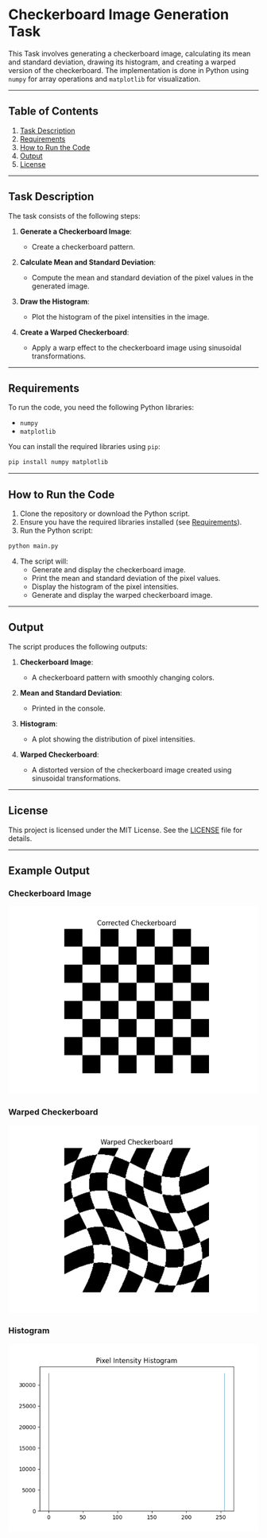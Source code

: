 
# Checkerboard Image Generation Task

This Task involves generating a checkerboard image, calculating its mean and standard deviation, drawing its histogram, and creating a warped version of the checkerboard. The implementation is done in Python using `numpy` for array operations and `matplotlib` for visualization.

---

## Table of Contents
1. [Task Description](#task-description)
2. [Requirements](#requirements)
3. [How to Run the Code](#how-to-run-the-code)
4. [Output](#output)
5. [License](#license)

---

## Task Description

The task consists of the following steps:

1. **Generate a Checkerboard Image**:
   - Create a checkerboard pattern.

2. **Calculate Mean and Standard Deviation**:
   - Compute the mean and standard deviation of the pixel values in the generated image.

3. **Draw the Histogram**:
   - Plot the histogram of the pixel intensities in the image.

4. **Create a Warped Checkerboard**:
   - Apply a warp effect to the checkerboard image using sinusoidal transformations.

---



## Requirements

To run the code, you need the following Python libraries:

- `numpy`
- `matplotlib`

You can install the required libraries using `pip`:

```bash
pip install numpy matplotlib
```

---

## How to Run the Code

1. Clone the repository or download the Python script.
2. Ensure you have the required libraries installed (see [Requirements](#requirements)).
3. Run the Python script:

```bash
python main.py
```

4. The script will:
   - Generate and display the checkerboard image.
   - Print the mean and standard deviation of the pixel values.
   - Display the histogram of the pixel intensities.
   - Generate and display the warped checkerboard image.

---

## Output

The script produces the following outputs:

1. **Checkerboard Image**:
   - A checkerboard pattern with smoothly changing colors.

2. **Mean and Standard Deviation**:
   - Printed in the console.

3. **Histogram**:
   - A plot showing the distribution of pixel intensities.

4. **Warped Checkerboard**:
   - A distorted version of the checkerboard image created using sinusoidal transformations.

---

## License

This project is licensed under the MIT License. See the [LICENSE](LICENSE) file for details.

---

## Example Output

### Checkerboard Image
![Checkerboard](images/checkerboard.png)

### Warped Checkerboard
![Warped Checkerboard](images/wrapped_checkerboard.png)

### Histogram
![Histogram](images/histogram.png)
